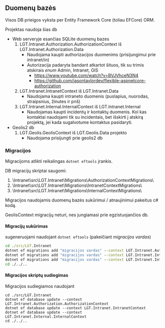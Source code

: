 ## Duomenų bazės
Visos DB prieigos vyksta per Entity Framework Core (toliau EFCore) ORM.

Projektas naudoja šias db
* Web serveryje esančias SQLite duomenų bazes
    1. LGT.Intranet.Authorization.AuthorizationContext iš LGT.Intranet.Authorization.Data
	    * Naudojama  kaupti authorizacijos duomenims (prisijungimui prie intranet/in)
		* Autorizacija padaryta bandant atkartot šituos, tik su trimis atskirais _enum_ Admin, Intranet, GIS
		    * https://www.youtube.com/watch?v=BVJVhceN3N4
			* https://github.com/jasontaylordev/flexible-aspnetcore-authorization
    1. LGT.Intranet.IntranetContext iš LGT.Intranet.Data
	    * Naudojama kaupti intraneto duomenis (puslapius, nuorodas, straipsnius, žinutes ir pnš)
    1. LGT.Intranet.Internal.InternalContext iš LGT.Intranet.Internal
	    * Naudojamas kaupti incidentų ir kontaktų duomenis. Kol kas kontaktai naudojami tik su incidentais, bet išskirti į atskirą projektą, jei kada sugalvotume kontaktus pasidaryti.
* Geolis2 db
    1. LGT.Geolis.GeolisContext iš LGT.Geolis.Data projekto
	    * Naudojama prisijungti prie geolis2 db

### Migracijos
Migracijoms atlikti reikalingas `dotnet eftools` įrankis.

DB migracijų skriptai saugomi:
1. \Intranet\src\LGT.Intranet\Migrations\AuthorizationContextMigrations\
1. \Intranet\src\LGT.Intranet\Migrations\IntranetContextMigrations\
1. \Intranet\src\LGT.Intranet\Migrations\InternalContextMigrations\

Migracijos naudojamis duomenų bazės sukūrimui / atnaujinimui pakeitus c# kodą.

GeolisContext migracijų neturi, nes jungiamasi prie egzistuojančios db.

#### Migracijų sukūrimas
sugeneruojami naudojant `dotnet eftools` (pakeičiant _migracijos vardas_)
```cmd
cd ./src/LGT.Intranet
dotnet ef migrations add "migracijos vardas" --context LGT.Intranet.Authorization.AuthorizationContext
dotnet ef migrations add "migracijos vardas" --context LGT.Intranet.IntranetContext
dotnet ef migrations add "migracijos vardas" --context LGT.Intranet.Internal.InternalContext
cd ./../..
```
#### Migracijos skriptų sudiegimas
Migracijos sudiegiamos naudojant
```
cd ./src/LGT.Intranet
dotnet ef database update --context LGT.Intranet.Authorization.AuthorizationContext
dotnet ef database update --context LGT.Intranet.IntranetContext
dotnet ef database update --context LGT.Intranet.Internal.InternalContext
cd ./../..
```
